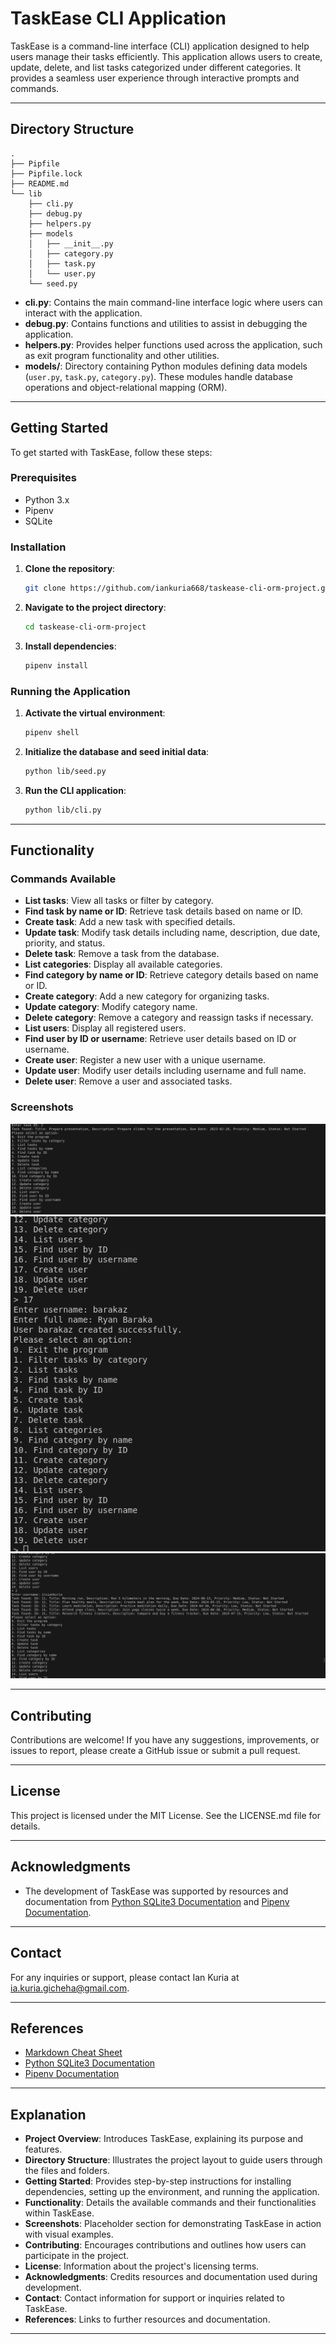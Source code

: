 # TaskEase CLI Application

TaskEase is a command-line interface (CLI) application designed to help users manage their tasks efficiently. This application allows users to create, update, delete, and list tasks categorized under different categories. It provides a seamless user experience through interactive prompts and commands.

---

## Directory Structure

```console
.
├── Pipfile
├── Pipfile.lock
├── README.md
└── lib
    ├── cli.py
    ├── debug.py
    ├── helpers.py
    ├── models
    │   ├── __init__.py
    │   ├── category.py
    │   ├── task.py
    │   └── user.py
    └── seed.py
```

- **cli.py**: Contains the main command-line interface logic where users can interact with the application.
- **debug.py**: Contains functions and utilities to assist in debugging the application.
- **helpers.py**: Provides helper functions used across the application, such as exit program functionality and other utilities.
- **models/**: Directory containing Python modules defining data models (`user.py`, `task.py`, `category.py`). These modules handle database operations and object-relational mapping (ORM).

---

## Getting Started

To get started with TaskEase, follow these steps:

### Prerequisites

- Python 3.x
- Pipenv
- SQLite

### Installation

1. **Clone the repository**:

    ```bash
    git clone https://github.com/iankuria668/taskease-cli-orm-project.git
    ```

2. **Navigate to the project directory**:

    ```bash
    cd taskease-cli-orm-project
    ```

3. **Install dependencies**:

    ```bash
    pipenv install
    ```

### Running the Application

1. **Activate the virtual environment**:

    ```bash
    pipenv shell
    ```

2. **Initialize the database and seed initial data**:

    ```bash
    python lib/seed.py
    ```

3. **Run the CLI application**:

    ```bash
    python lib/cli.py
    ```

---

## Functionality

### Commands Available

- **List tasks**: View all tasks or filter by category.
- **Find task by name or ID**: Retrieve task details based on name or ID.
- **Create task**: Add a new task with specified details.
- **Update task**: Modify task details including name, description, due date, priority, and status.
- **Delete task**: Remove a task from the database.
- **List categories**: Display all available categories.
- **Find category by name or ID**: Retrieve category details based on name or ID.
- **Create category**: Add a new category for organizing tasks.
- **Update category**: Modify category name.
- **Delete category**: Remove a category and reassign tasks if necessary.
- **List users**: Display all registered users.
- **Find user by ID or username**: Retrieve user details based on ID or username.
- **Create user**: Register a new user with a unique username.
- **Update user**: Modify user details including username and full name.
- **Delete user**: Remove a user and associated tasks.

### Screenshots

![CLI Menu](image.png)
![List Tasks](image-1.png)
![Task Details](image-2.png)

---

## Contributing

Contributions are welcome! If you have any suggestions, improvements, or issues to report, please create a GitHub issue or submit a pull request.

---

## License

This project is licensed under the MIT License. See the LICENSE.md file for details.

---

## Acknowledgments

- The development of TaskEase was supported by resources and documentation from [Python SQLite3 Documentation](https://docs.python.org/3/library/sqlite3.html) and [Pipenv Documentation](https://pipenv-fork.readthedocs.io/en/latest/).

---

## Contact

For any inquiries or support, please contact Ian Kuria at ia.kuria.gicheha@gmail.com.

---

## References

- [Markdown Cheat Sheet](https://www.markdownguide.org/cheat-sheet/)
- [Python SQLite3 Documentation](https://docs.python.org/3/library/sqlite3.html)
- [Pipenv Documentation](https://pipenv-fork.readthedocs.io/en/latest/)

---

## Explanation

- **Project Overview**: Introduces TaskEase, explaining its purpose and features.
- **Directory Structure**: Illustrates the project layout to guide users through the files and folders.
- **Getting Started**: Provides step-by-step instructions for installing dependencies, setting up the environment, and running the application.
- **Functionality**: Details the available commands and their functionalities within TaskEase.
- **Screenshots**: Placeholder section for demonstrating TaskEase in action with visual examples.
- **Contributing**: Encourages contributions and outlines how users can participate in the project.
- **License**: Information about the project's licensing terms.
- **Acknowledgments**: Credits resources and documentation used during development.
- **Contact**: Contact information for support or inquiries related to TaskEase.
- **References**: Links to further resources and documentation.

---